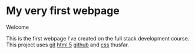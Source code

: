 # My very first webpage
Welcome

This is the first webpage I've created on the full stack development course.
This project uses [git](https://en.wikipedia.org/wiki/Git) [html 5](https://en.wikipedia.org/wiki/HTML5) [github](https://github.com) and [css](https://en.wikipedia.org/wiki/Cascading_Style_Sheets) thusfar.
